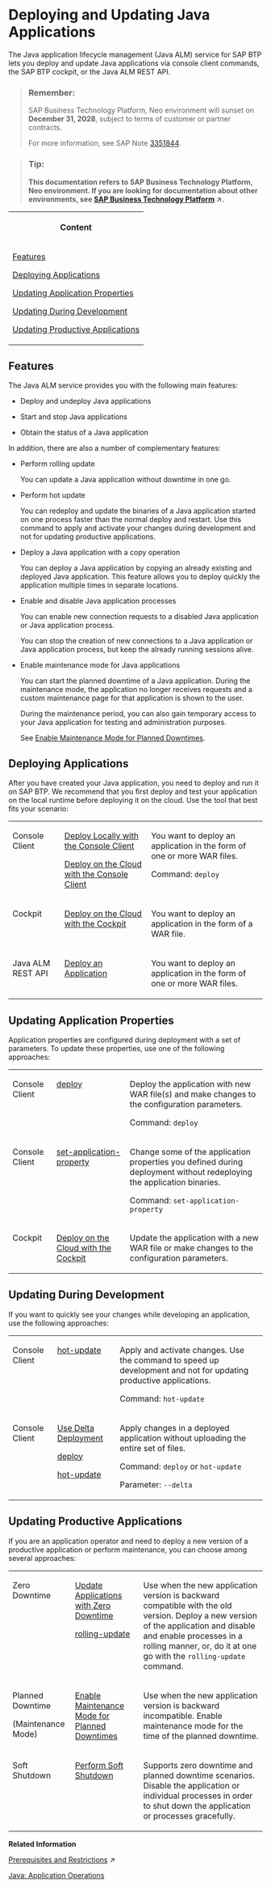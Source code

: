 <!-- loioe5dfbc6cbb5710149279f67fb43d4e5d -->

# Deploying and Updating Java Applications

The Java application lifecycle management \(Java ALM\) service for SAP BTP lets you deploy and update Java applications via console client commands, the SAP BTP cockpit, or the Java ALM REST API.

> ### Remember:  
> SAP Business Technology Platform, Neo environment will sunset on **December 31, 2028**, subject to terms of customer or partner contracts.
> 
> For more information, see SAP Note [3351844](https://launchpad.support.sap.com/#/notes/3351844).

> ### Tip:  
> **This documentation refers to SAP Business Technology Platform, Neo environment. If you are looking for documentation about other environments, see [SAP Business Technology Platform](https://help.sap.com/viewer/65de2977205c403bbc107264b8eccf4b/Cloud/en-US/6a2c1ab5a31b4ed9a2ce17a5329e1dd8.html "SAP Business Technology Platform (SAP BTP) is an integrated offering comprised of four technology portfolios: database and data management, application development and integration, analytics, and intelligent technologies. The platform offers users the ability to turn data into business value, compose end-to-end business processes, and build and extend SAP applications quickly.") :arrow_upper_right:.**


<table>
<tr>
<th valign="top">

Content



</th>
</tr>
<tr>
<td valign="top">

[Features](deploying-and-updating-java-applications-e5dfbc6.md#loioe5dfbc6cbb5710149279f67fb43d4e5d__features)

[Deploying Applications](deploying-and-updating-java-applications-e5dfbc6.md#loioe5dfbc6cbb5710149279f67fb43d4e5d__deploying)

[Updating Application Properties](deploying-and-updating-java-applications-e5dfbc6.md#loioe5dfbc6cbb5710149279f67fb43d4e5d__update_properties)

[Updating During Development](deploying-and-updating-java-applications-e5dfbc6.md#loioe5dfbc6cbb5710149279f67fb43d4e5d__update_during_dev)

[Updating Productive Applications](deploying-and-updating-java-applications-e5dfbc6.md#loioe5dfbc6cbb5710149279f67fb43d4e5d__update_prod_apps)



</td>
</tr>
</table>



<a name="loioe5dfbc6cbb5710149279f67fb43d4e5d__features"/>

## Features

The Java ALM service provides you with the following main features:

-   Deploy and undeploy Java applications

-   Start and stop Java applications

-   Obtain the status of a Java application


In addition, there are also a number of complementary features:

-   Perform rolling update

    You can update a Java application without downtime in one go.

-   Perform hot update

    You can redeploy and update the binaries of a Java application started on one process faster than the normal deploy and restart. Use this command to apply and activate your changes during development and not for updating productive applications.

-   Deploy a Java application with a copy operation

    You can deploy a Java application by copying an already existing and deployed Java application. This feature allows you to deploy quickly the application multiple times in separate locations.

-   Enable and disable Java application processes

    You can enable new connection requests to a disabled Java application or Java application process.

    You can stop the creation of new connections to a Java application or Java application process, but keep the already running sessions alive.

-   Enable maintenance mode for Java applications

    You can start the planned downtime of a Java application. During the maintenance mode, the application no longer receives requests and a custom maintenance page for that application is shown to the user.

    During the maintenance period, you can also gain temporary access to your Java application for testing and administration purposes.

    See [Enable Maintenance Mode for Planned Downtimes](../50-administration-and-ops-neo/enable-maintenance-mode-for-planned-downtimes-aa04f29.md).




<a name="loioe5dfbc6cbb5710149279f67fb43d4e5d__deploying"/>

## Deploying Applications

After you have created your Java application, you need to deploy and run it on SAP BTP. We recommend that you first deploy and test your application on the local runtime before deploying it on the cloud. Use the tool that best fits your scenario:


<table>
<tr>
<td valign="top">

Console Client



</td>
<td valign="top">

[Deploy Locally with the Console Client](deploy-locally-with-the-console-client-937c833.md)

[Deploy on the Cloud with the Console Client](deploy-on-the-cloud-with-the-console-client-030863c.md)



</td>
<td valign="top">

You want to deploy an application in the form of one or more WAR files.

Command: `deploy`



</td>
</tr>
<tr>
<td valign="top">

Cockpit



</td>
<td valign="top">

[Deploy on the Cloud with the Cockpit](deploy-on-the-cloud-with-the-cockpit-abded96.md)



</td>
<td valign="top">

You want to deploy an application in the form of a WAR file.



</td>
</tr>
<tr>
<td valign="top">

Java ALM REST API



</td>
<td valign="top">

[Deploy an Application](java-alm-api-fc944d1.md#loio83729f7df7074de3a795d61ae8844c0e) 



</td>
<td valign="top">

You want to deploy an application in the form of one or more WAR files.



</td>
</tr>
</table>



<a name="loioe5dfbc6cbb5710149279f67fb43d4e5d__update_properties"/>

## Updating Application Properties

Application properties are configured during deployment with a set of parameters. To update these properties, use one of the following approaches:


<table>
<tr>
<td valign="top">

Console Client



</td>
<td valign="top">

[deploy](../50-administration-and-ops-neo/deploy-937db4f.md) 



</td>
<td valign="top">

Deploy the application with new WAR file\(s\) and make changes to the configuration parameters.

Command: `deploy`



</td>
</tr>
<tr>
<td valign="top">

Console Client



</td>
<td valign="top">

[set-application-property](../50-administration-and-ops-neo/set-application-property-113e957.md) 



</td>
<td valign="top">

Change some of the application properties you defined during deployment without redeploying the application binaries.

Command: `set-application-property` 



</td>
</tr>
<tr>
<td valign="top">

Cockpit



</td>
<td valign="top">

[Deploy on the Cloud with the Cockpit](deploy-on-the-cloud-with-the-cockpit-abded96.md)



</td>
<td valign="top">

Update the application with a new WAR file or make changes to the configuration parameters.



</td>
</tr>
</table>



<a name="loioe5dfbc6cbb5710149279f67fb43d4e5d__update_during_dev"/>

## Updating During Development

If you want to quickly see your changes while developing an application, use the following approaches:


<table>
<tr>
<td valign="top">

Console Client



</td>
<td valign="top">

[hot-update](../50-administration-and-ops-neo/hot-update-7ae6493.md)



</td>
<td valign="top">

Apply and activate changes. Use the command to speed up development and not for updating productive applications.

Command: `hot-update` 



</td>
</tr>
<tr>
<td valign="top">

Console Client



</td>
<td valign="top">

[Use Delta Deployment](use-delta-deployment-7a4aba2.md)

[deploy](../50-administration-and-ops-neo/deploy-937db4f.md)

[hot-update](../50-administration-and-ops-neo/hot-update-7ae6493.md)



</td>
<td valign="top">

Apply changes in a deployed application without uploading the entire set of files.

Command: `deploy` or `hot-update`

Parameter: `--delta` 



</td>
</tr>
</table>



<a name="loioe5dfbc6cbb5710149279f67fb43d4e5d__update_prod_apps"/>

## Updating Productive Applications

If you are an application operator and need to deploy a new version of a productive application or perform maintenance, you can choose among several approaches:


<table>
<tr>
<td valign="top">

Zero Downtime



</td>
<td valign="top">

[Update Applications with Zero Downtime](../50-administration-and-ops-neo/update-applications-with-zero-downtime-a10f6c2.md)

[rolling-update](../50-administration-and-ops-neo/rolling-update-3f5d412.md)



</td>
<td valign="top">

Use when the new application version is backward compatible with the old version. Deploy a new version of the application and disable and enable processes in a rolling manner, or, do it at one go with the `rolling-update` command.



</td>
</tr>
<tr>
<td valign="top">

Planned Downtime

\(Maintenance Mode\)



</td>
<td valign="top">

[Enable Maintenance Mode for Planned Downtimes](../50-administration-and-ops-neo/enable-maintenance-mode-for-planned-downtimes-aa04f29.md) 



</td>
<td valign="top">

Use when the new application version is backward incompatible. Enable maintenance mode for the time of the planned downtime.



</td>
</tr>
<tr>
<td valign="top">

Soft Shutdown



</td>
<td valign="top">

[Perform Soft Shutdown](../50-administration-and-ops-neo/perform-soft-shutdown-17e8e96.md) 



</td>
<td valign="top">

Supports zero downtime and planned downtime scenarios. Disable the application or individual processes in order to shut down the application or processes gracefully.



</td>
</tr>
</table>

**Related Information**  


[Prerequisites and Restrictions](https://help.sap.com/viewer/65de2977205c403bbc107264b8eccf4b/Cloud/en-US/e6ddaefcbb571014b70fa01fc6a3f818.html "Find a list of the product prerequisites and restrictions for SAP BTP.") :arrow_upper_right:

[Java: Application Operations](../50-administration-and-ops-neo/java-application-operations-76f6dcf.md "")

